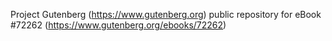 Project Gutenberg (https://www.gutenberg.org) public repository
for eBook #72262 (https://www.gutenberg.org/ebooks/72262)
